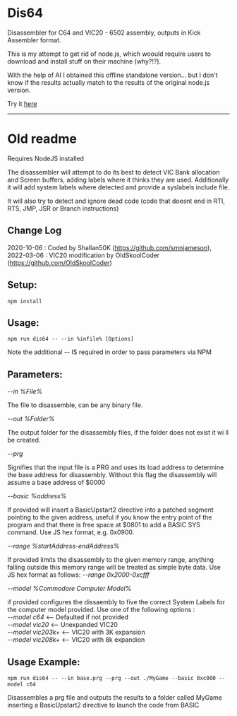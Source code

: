 # Dis64
Disassembler for C64 and VIC20 - 6502 assembly, outputs in Kick Assembler format.

This is my attempt to get rid of node.js, which woould require users to download and install stuff on their machine (why?!?).

With the help of AI I obtained this offline standalone version... but I don't know if the results actually match to the results of the original node.js version.

Try it [here](https://jumpjack.github.io/Dis64_PureJS/pureJS)

------------


# Old readme

Requires NodeJS installed

The disassembler will attempt to do its best to detect VIC Bank allocation and Screen buffers, adding labels where it thinks they are used. Additionally it will add system labels where detected and provide a syslabels include file.

It will also try to detect and ignore dead code (code that doesnt end in RTI, RTS, JMP, JSR or Branch instructions)

Change Log
-
2020-10-06 : Coded by Shallan50K (https://github.com/smnjameson),<BR>
2022-03-06 : VIC20 modification by OldSkoolCoder (https://github.com/OldSkoolCoder)

## Setup:
```
npm install
```


## Usage:
```
npm run dis64 -- --in %infile% [Options]
```
Note the additional -- IS required in order to pass parameters via NPM


## Parameters:


*--in %File%*

The file to disassemble, can be any binary file.

*--out %Folder%*

The output folder for the disassembly files, if the folder does not exist it wi ll be created.

*--prg*

Signifies that the input file is a PRG and uses its load address to determine the base address for disassembly. Without this flag the disassembly will assume a base address of $0000

*--basic %address%*

If provided will insert a BasicUpstart2 directive into a patched segment pointing to the given address, useful if you know the entry point of the program and that there is free space at $0801 to add a BASIC SYS command. Use JS hex format, e.g. 0x0900.

*--range %startAddress-endAddress%*

If provided limits the disassembly to the given memory range, anything falling outside this memory range will be treated as simple byte data. Use JS hex format as follows:
*--range 0x2000-0xcfff*
 
*--model %Commodore Computer Model%*

if provided configures the dissaembly to five the correct System Labels for the computer model provided. Use one of the following options :<br>
*--model c64*  <-- Defaulted if not provided<BR>
*--model vic20* <-- Unexpanded VIC20<BR>
*--model vic203k+* <-- VIC20 with 3K expansion<BR>
*--model vic208k+* <-- VIC20 with 8k expandion

## Usage Example:

```
npm run dis64 -- --in base.prg --prg --out ./MyGame --basic 0xc000 -- model c64
```
Disassembles a prg file and outputs the results to a folder called MyGame inserting a BasicUpstart2 directive to launch the code from BASIC
